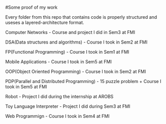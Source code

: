 #Some proof of my work

Every folder from this repo that contains code is properly structured and useses a layered-architecture format.


Computer Networks - Course and project I did in Sem3 at FMI

DSA(Data structures and algorithms) - Course I took in Sem2 at FMI

FP(Functional Programming) - Course I took in Sem1 at FMI

Mobile Applications - Course I took in Sem5 at FMI

OOP(Object Oriented Programming) - Course I took in Sem2 at FMI

PDP(Parallel and Distributed Programming) - 15 puzzle problem + Course I took in Sem5 at FMI 

Robot - Project I did during the internship at AROBS

Toy Language Interpreter - Project I did during Sem3 at FMI

Web Programmign - Course I took in Sem4 at FMI
